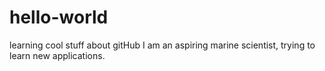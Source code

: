 # hello-world
learning cool stuff about gitHub
I am an aspiring marine scientist, trying to learn new applications.
